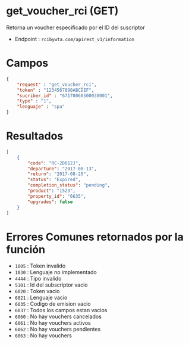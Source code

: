 # get_voucher_rci (GET)

Retorna un voucher especificado por el ID del suscriptor

* Endpoint : ```rcibywta.com/apirest_v1/information```

# Campos

```JSON
{
    "request" : "get_voucher_rci",
    "token" : "1234567890ABCDEF",
    "sucriber_id" : "67170060500030001",
    "type" : "1",
    "lenguaje" : "spa"
}
```

# Resultados

```JSON
[
    {
        "code": "RC-2D612J",
        "departure": "2017-08-13",
        "return": "2017-08-20",
        "status": "Expired",
        "completion_status": "pending",
        "product": "1523",
        "property_id": "6635",
        "upgrades": false
    }
]
```

# Errores Comunes retornados por la función

* ```1005``` : Token invalido
* ```1030``` : Lenguaje no implementado
* ```4444``` : Tipo invalido
* ```5101``` : Id del subscriptor vacio
* ```6020``` : Token vacio
* ```6021``` : Lenguaje vacio
* ```6035``` : Codigo de emision vacio
* ```6037``` : Todos los campos estan vacios
* ```6060``` : No hay vouchers cancelados
* ```6061``` : No hay vouchers activos
* ```6062``` : No hay vouchers pendientes
* ```6063``` : No hay vouchers